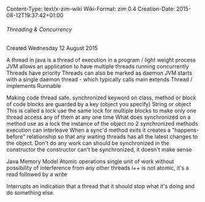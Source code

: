 Content-Type: text/x-zim-wiki
Wiki-Format: zim 0.4
Creation-Date: 2015-08-12T19:37:42+01:00

###### Threading & Concurrency ######
Created Wednesday 12 August 2015

A thread in java is a thread of execution in a program / light weight process
JVM allows an application to have multiple threads running concurrently
Threads have priority
Threads can also be marked as daemon
JVM starts with a single daemon thread - which typically calls main
extends Thread / implements Runnable

Making code thread safe.
	synchronized keyword on class, method or block of code
	blocks are guarded by a key (object you specify)
		String or object
		This is called a lock
		use the same lock for multiple blocks to make only one thread access any of them at any one time
			What does synchronized on a method use as a lock
				the instance of the object
				no 2 synchronized methods execution can interleave
	When a sync'd method exits it creates a "happens-before" relationship so that any waiting threads has all the latest changes to the object.
	Don't do any work can should be synchronized in the constructor
		the constructor can't be synchronized, it doesn't make sense

Java Memory Model
	Atomic operations
		single unit of work without possibility of interference from any other threads
		i++ is not atomic, it's a read followed by a write

Interrupts
	an indication that a thread that it should stop what it's doing and do something else.
	
